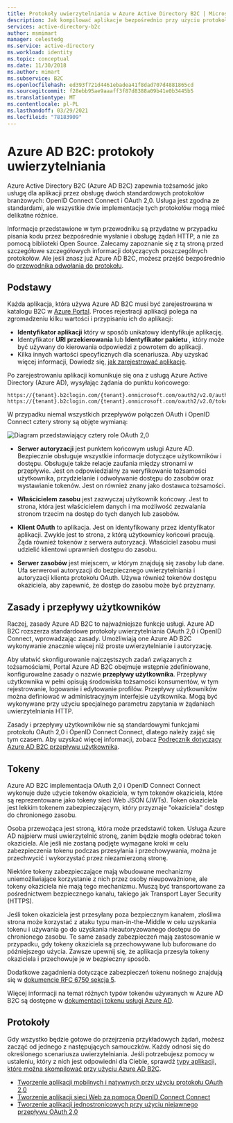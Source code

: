 ```yaml
---
title: Protokoły uwierzytelniania w Azure Active Directory B2C | Microsoft Docs
description: Jak kompilować aplikacje bezpośrednio przy użyciu protokołów obsługiwanych przez Azure Active Directory B2C.
services: active-directory-b2c
author: msmimart
manager: celestedg
ms.service: active-directory
ms.workload: identity
ms.topic: conceptual
ms.date: 11/30/2018
ms.author: mimart
ms.subservice: B2C
ms.openlocfilehash: ed393f721d4461ebadea41f8dad707d4881865cd
ms.sourcegitcommit: f28ebb95ae9aaaff3f87d8388a09b41e0b3445b5
ms.translationtype: MT
ms.contentlocale: pl-PL
ms.lasthandoff: 03/29/2021
ms.locfileid: "78183909"
---
```

# <a name="azure-ad-b2c-authentication-protocols"></a>Azure AD B2C: protokoły uwierzytelniania
Azure Active Directory B2C (Azure AD B2C) zapewnia tożsamość jako usługę dla aplikacji przez obsługę dwóch standardowych protokołów branżowych: OpenID Connect Connect i OAuth 2,0. Usługa jest zgodna ze standardami, ale wszystkie dwie implementacje tych protokołów mogą mieć delikatne różnice.

Informacje przedstawione w tym przewodniku są przydatne w przypadku pisania kodu przez bezpośrednie wysłanie i obsługę żądań HTTP, a nie za pomocą biblioteki Open Source. Zalecamy zapoznanie się z tą stroną przed szczegółowe szczegółowych informacji dotyczących poszczególnych protokołów. Ale jeśli znasz już Azure AD B2C, możesz przejść bezpośrednio do [przewodnika odwołania do protokołu](#protocols).

<!-- TODO: Need link to libraries above -->

## <a name="the-basics"></a>Podstawy
Każda aplikacja, która używa Azure AD B2C musi być zarejestrowana w katalogu B2C w [Azure Portal](https://portal.azure.com). Proces rejestracji aplikacji polega na zgromadzeniu kilku wartości i przypisaniu ich do aplikacji:

* **Identyfikator aplikacji** który w sposób unikatowy identyfikuje aplikację.
* Identyfikator **URI przekierowania** lub **Identyfikator pakietu** , który może być używany do kierowania odpowiedzi z powrotem do aplikacji.
* Kilka innych wartości specyficznych dla scenariusza. Aby uzyskać więcej informacji, Dowiedz się, [jak zarejestrować aplikację](tutorial-register-applications.md).

Po zarejestrowaniu aplikacji komunikuje się ona z usługą Azure Active Directory (Azure AD), wysyłając żądania do punktu końcowego:

```
https://{tenant}.b2clogin.com/{tenant}.onmicrosoft.com/oauth2/v2.0/authorize
https://{tenant}.b2clogin.com/{tenant}.onmicrosoft.com/oauth2/v2.0/token
```

W przypadku niemal wszystkich przepływów połączeń OAuth i OpenID Connect cztery strony są objęte wymianą:

![Diagram przedstawiający cztery role OAuth 2,0](./media/protocols-overview/protocols_roles.png)

* **Serwer autoryzacji** jest punktem końcowym usługi Azure AD. Bezpiecznie obsługuje wszystkie informacje dotyczące użytkowników i dostępu. Obsługuje także relacje zaufania między stronami w przepływie. Jest on odpowiedzialny za weryfikowanie tożsamości użytkownika, przydzielanie i odwoływanie dostępu do zasobów oraz wystawianie tokenów. Jest on również znany jako dostawca tożsamości.

* **Właścicielem zasobu** jest zazwyczaj użytkownik końcowy. Jest to strona, która jest właścicielem danych i ma możliwość zezwalania stronom trzecim na dostęp do tych danych lub zasobów.

* **Klient OAuth** to aplikacja. Jest on identyfikowany przez identyfikator aplikacji. Zwykle jest to strona, z którą użytkownicy końcowi pracują. Żąda również tokenów z serwera autoryzacji. Właściciel zasobu musi udzielić klientowi uprawnień dostępu do zasobu.

* **Serwer zasobów** jest miejscem, w którym znajdują się zasoby lub dane. Ufa serwerowi autoryzacji do bezpiecznego uwierzytelniania i autoryzacji klienta protokołu OAuth. Używa również tokenów dostępu okaziciela, aby zapewnić, że dostęp do zasobu może być przyznany.

## <a name="policies-and-user-flows"></a>Zasady i przepływy użytkowników
Raczej, zasady Azure AD B2C to najważniejsze funkcje usługi. Azure AD B2C rozszerza standardowe protokoły uwierzytelniania OAuth 2,0 i OpenID Connect, wprowadzając zasady. Umożliwiają one Azure AD B2C wykonywanie znacznie więcej niż proste uwierzytelnianie i autoryzację.

Aby ułatwić skonfigurowanie najczęstszych zadań związanych z tożsamościami, Portal Azure AD B2C obejmuje wstępnie zdefiniowane, konfigurowalne zasady o nazwie **przepływy użytkownika**. Przepływy użytkownika w pełni opisują środowiska tożsamości konsumentów, w tym rejestrowanie, logowanie i edytowanie profilów. Przepływy użytkowników można definiować w administracyjnym interfejsie użytkownika. Mogą być wykonywane przy użyciu specjalnego parametru zapytania w żądaniach uwierzytelniania HTTP.

Zasady i przepływy użytkowników nie są standardowymi funkcjami protokołu OAuth 2,0 i OpenID Connect Connect, dlatego należy zająć się tym czasem. Aby uzyskać więcej informacji, zobacz [Podręcznik dotyczący Azure AD B2C przepływu użytkownika](user-flow-overview.md).

## <a name="tokens"></a>Tokeny
Azure AD B2C implementacja OAuth 2,0 i OpenID Connect Connect wykonuje duże użycie tokenów okaziciela, w tym tokenów okaziciela, które są reprezentowane jako tokeny sieci Web JSON (JWTs). Token okaziciela jest lekkim tokenem zabezpieczającym, który przyznaje "okaziciela" dostęp do chronionego zasobu.

Osoba przewożąca jest stroną, która może przedstawić token. Usługa Azure AD najpierw musi uwierzytelnić stronę, zanim będzie mogła odebrać token okaziciela. Ale jeśli nie zostaną podjęte wymagane kroki w celu zabezpieczenia tokenu podczas przesyłania i przechowywania, można je przechwycić i wykorzystać przez niezamierzoną stronę.

Niektóre tokeny zabezpieczające mają wbudowane mechanizmy uniemożliwiające korzystanie z nich przez osoby nieupoważnione, ale tokeny okaziciela nie mają tego mechanizmu. Muszą być transportowane za pośrednictwem bezpiecznego kanału, takiego jak Transport Layer Security (HTTPS).

Jeśli token okaziciela jest przesyłany poza bezpiecznym kanałem, złośliwa strona może korzystać z ataku typu man-in-the-Middle w celu uzyskania tokenu i używania go do uzyskania nieautoryzowanego dostępu do chronionego zasobu. Te same zasady zabezpieczeń mają zastosowanie w przypadku, gdy tokeny okaziciela są przechowywane lub buforowane do późniejszego użycia. Zawsze upewnij się, że aplikacja przesyła tokeny okaziciela i przechowuje je w bezpieczny sposób.

Dodatkowe zagadnienia dotyczące zabezpieczeń tokenu nośnego znajdują się w [dokumencie RFC 6750 sekcja 5](https://tools.ietf.org/html/rfc6750).

Więcej informacji na temat różnych typów tokenów używanych w Azure AD B2C są dostępne w [dokumentacji tokenu usługi Azure AD](tokens-overview.md).

## <a name="protocols"></a>Protokoły
Gdy wszystko będzie gotowe do przejrzenia przykładowych żądań, możesz zacząć od jednego z następujących samouczków. Każdy odnosi się do określonego scenariusza uwierzytelniania. Jeśli potrzebujesz pomocy w ustaleniu, który z nich jest odpowiedni dla Ciebie, sprawdź [typy aplikacji, które można skompilować przy użyciu Azure AD B2C](application-types.md).

* [Tworzenie aplikacji mobilnych i natywnych przy użyciu protokołu OAuth 2,0](authorization-code-flow.md)
* [Tworzenie aplikacji sieci Web za pomocą OpenID Connect Connect](openid-connect.md)
* [Tworzenie aplikacji jednostronicowych przy użyciu niejawnego przepływu OAuth 2,0](implicit-flow-single-page-application.md)

